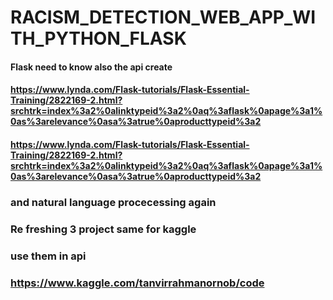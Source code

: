# RACISM_DETECTION_WEB_APP_WITH_PYTHON_FLASK
#### Flask need to know also the api create
####  https://www.lynda.com/Flask-tutorials/Flask-Essential-Training/2822169-2.html?srchtrk=index%3a2%0alinktypeid%3a2%0aq%3aflask%0apage%3a1%0as%3arelevance%0asa%3atrue%0aproducttypeid%3a2


#### https://www.lynda.com/Flask-tutorials/Flask-Essential-Training/2822169-2.html?srchtrk=index%3a2%0alinktypeid%3a2%0aq%3aflask%0apage%3a1%0as%3arelevance%0asa%3atrue%0aproducttypeid%3a2


### and natural language procecessing again
### Re freshing 3 project same for kaggle
### use them in api
### https://www.kaggle.com/tanvirrahmanornob/code
